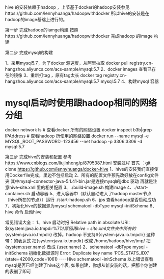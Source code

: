hive 的安装依赖于hadoop ，上节基于docker的hadoop安装参见https://github.com/lennyhuanga/hadoopwithdocker
所以hive的安装是在hadoop的image基础上进行的。

第一步  完成hadoop的iamge构建
按照https://github.com/lennyhuanga/hadoopwithdocker 完成hadoop 的image 构建

第二步 完成mysql的构建

1、采用mysql5.7，为了docker 源速度，从阿里拉取
docker pull registry.cn-hangzhou.aliyuncs.com/acs-sample/mysql:5.7
2、docker images 查看已存在的镜像
3、重新打tag ，原有tag太长
docker tag registry.cn-hangzhou.aliyuncs.com/acs-sample/mysql:5.7 mysql:5.7 
4、构建mysql 容器
  # mysql启动时使用跟hadoop相同的网络分组
  docker network ls # 查看docker 所有的网络设置
  docker inspect b3b|grep IPAddress  # 查看hadoop 所使用的网络设置
  docker run --name mysql -e MYSQL_ROOT_PASSWORD=123456 --net hadoop -p 3306:3306  -d mysql:5.7

第三步 完成hive的安装和配置 参考https://www.cnblogs.com/liujinhong/p/8795387.html 安装过程
  首先 ：git clone https://github.com/lennyhuanga/docker-hive
1、hive的安装我们直接使用Dockerfile完成，里边不包括启动
2、所有的配置文件预先改好放在config文件夹
  其中mysql-connector-java-5.1.41-bin.jar是连接mysql的jdbc 驱动
  再就是注意hive-site.xml 里的相关配置
3、./build-image.sh 构建image
4、./start-container.sh 启动容器
5、进入容器中（默认自动进入了hadoop master节点（hive所在的节点））运行 ./start-hadoop.sh
6、jps 查看hadoop是否启动成功
7、初始化hive的数据源为mysql 
  schematool -dbType mysql -initSchema
8、hive 命令 启动hive

常见错误大全：
1、hive 启动时报 Relative path in absolute URI: ${system:java.io.tmpdir%7D/$%7Bhive.session.id%7D_resources
原因再hive-site.xml 文件夹中所有的${system:java.io.tmpdir} 改掉，hadoop 不支持${system:java.io.tmpdir}  这种带：的表达式
把{system:java.io.tmpdir} 改成 /home/hadoop/hive/tmp/
把 {system:user.name} 改成 {user.name}
2、schematool -dbType mysql -initSchema 初始化数据源时
Error: Duplicate key name 'PCS_STATS_IDX' (state=42000,code=1061) ----Hive schematool -initSchema
以上错误查看mysql是否已经创建了hive这个表, 如果创建，你想从新安装的话，把那个你创建的表删了即可


